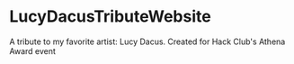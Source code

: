 # LucyDacusTributeWebsite
A tribute to my favorite artist: Lucy Dacus. Created for Hack Club's Athena Award event
